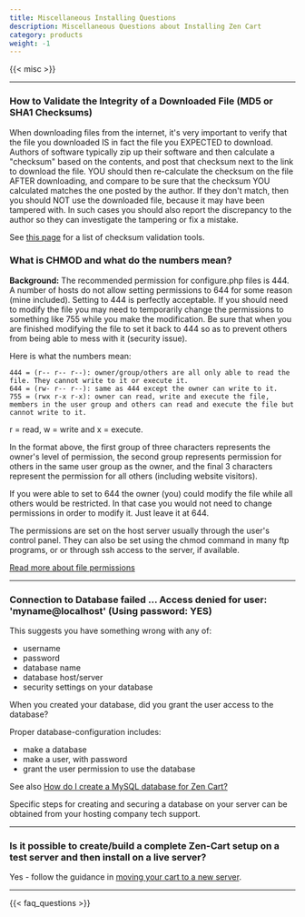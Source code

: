 ```yaml
---
title: Miscellaneous Installing Questions
description: Miscellaneous Questions about Installing Zen Cart 
category: products 
weight: -1 
---
```


{{< misc >}} 

--- 

### How to Validate the Integrity of a Downloaded File (MD5 or SHA1 Checksums)

When downloading files from the internet, it's very important to verify that the file you downloaded IS in fact the file you EXPECTED to download. Authors of software typically zip up their software and then calculate a "checksum" based on the contents, and post that checksum next to the link to download the file. YOU should then re-calculate the checksum on the file AFTER downloading, and compare to be sure that the checksum YOU calculated matches the one posted by the author. If they don't match, then you should NOT use the downloaded file, because it may have been tampered with. In such cases you should also report the discrepancy to the author so they can investigate the tampering or fix a mistake.

See [this page](/user/first_steps/useful_tools/#hash-validation-tools) for a list of checksum validation tools. 

### What is CHMOD and what do the numbers mean?

**Background:** The recommended permission for configure.php files is 444. 
A number of hosts do not allow setting permissions to 644 for some reason (mine included). Setting to 444 is perfectly acceptable. If you should need to modify the file you may need to temporarily change the permissions to something like 755 while you make the modification. Be sure that when you are finished modifying the file to set it back to 444 so as to prevent others from being able to mess with it (security issue).


Here is what the numbers mean:

```
444 = (r-- r-- r--): owner/group/others are all only able to read the file. They cannot write to it or execute it.
644 = (rw- r-- r--): same as 444 except the owner can write to it.
755 = (rwx r-x r-x): owner can read, write and execute the file, members in the user group and others can read and execute the file but cannot write to it.
```

r = read, w = write and x = execute.

In the format above, the first group of three characters represents the owner's level of permission, the second group represents permission for others in the same user group as the owner, and the final 3 characters represent the permission for all others (including website visitors).

If you were able to set to 644 the owner (you) could modify the file while all others would be restricted. In that case you would not need to change permissions in order to modify it. Just leave it at 644.

The permissions are set on the host server usually through the user's control panel. They can also be set using the chmod command in many ftp programs, or or through ssh access to the server, if available. 

[Read more about file permissions](/user/installing/permissions/)

---

### Connection to Database failed ... Access denied for user: 'myname@localhost' (Using password: YES)

This suggests you have something wrong with any of:
- username
- password
- database name
- database host/server
- security settings on your database

When you created your database, did you grant the user access to the database?

Proper database-configuration includes:
- make a database
- make a user, with password
- grant the user permission to use the database

See also [How do I create a MySQL database for Zen Cart?](/user/installing/create_mysql_database) 

Specific steps for creating and securing a database on your server can be obtained from your hosting company tech support.

---
### Is it possible to create/build a complete Zen-Cart setup on a test server and then install on a live server?
 
Yes - follow the guidance in [moving your cart to a new server](/user/installing/change_hoster/). 

---
<!-- please keep this at the end --> 
{{< faq_questions >}}
